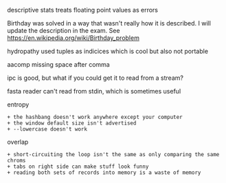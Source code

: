 descriptive stats treats floating point values as errors

Birthday was solved in a way that wasn't really how it is described. I will
update the description in the exam.
See https://en.wikipedia.org/wiki/Birthday_problem

hydropathy used tuples as indicices which is cool but also not portable

aacomp missing space after comma

ipc is good, but what if you could get it to read from a stream?

fasta reader can't read from stdin, which is sometimes useful

entropy

	+ the hashbang doesn't work anywhere except your computer
	+ the window default size isn't advertised
	+ --lowercase doesn't work

overlap

	+ short-circuiting the loop isn't the same as only comparing the same chroms
	+ tabs on right side can make stuff look funny
	+ reading both sets of records into memory is a waste of memory

